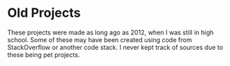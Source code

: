 # Old Projects

These projects were made as long ago as 2012, when I was still in high school.
Some of these may have been created using code from StackOverflow or another code stack. I never kept track of sources due to these being pet projects.